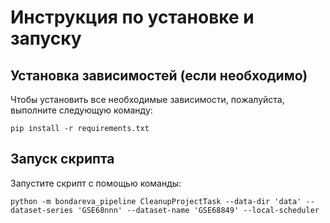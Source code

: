 # Инструкция по установке и запуску

## Установка зависимостей (если необходимо)
Чтобы установить все необходимые зависимости, пожалуйста, выполните следующую команду:
```
pip install -r requirements.txt
```


## Запуск скрипта
Запустите скрипт с помощью команды:
```
python -m bondareva_pipeline CleanupProjectTask --data-dir 'data' --dataset-series 'GSE68nnn' --dataset-name 'GSE68849' --local-scheduler
```
